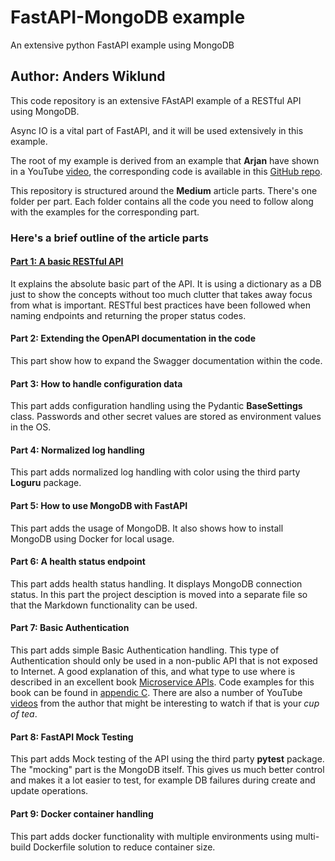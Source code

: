 # FastAPI-MongoDB example
An extensive python FastAPI example using MongoDB

## Author: Anders Wiklund

This code repository is an extensive FAstAPI example of a RESTful API using MongoDB. 

Async IO is a vital part of FastAPI, and it will be used extensively in this example.

The root of my example is derived from an example that **Arjan** have shown in a YouTube 
[video](https://www.youtube.com/watch?v=SORiTsvnU28), the corresponding code is available in this 
[GitHub repo](https://github.com/ArjanCodes/2023-fastapi). 

This repository is structured around the **Medium** article parts. There's one folder per part. Each folder 
contains all the code you need to follow along with the examples for the corresponding part.

### Here's a brief outline of the article parts

#### [Part 1: A basic RESTful API](https://medium.com/@wilde.consult/extensive-fastapi-with-mongodb-example-part1-ceff58e16f94)
It explains the absolute basic part of the API. It is using a dictionary as a DB just to show the concepts 
without too much clutter that takes away focus from what is important. RESTful best practices have been 
followed when naming endpoints and returning the proper status codes.

#### Part 2: Extending the OpenAPI documentation in the code
This part show how to expand the Swagger documentation within the code.

#### Part 3: How to handle configuration data
This part adds configuration handling using the Pydantic **BaseSettings** class. Passwords and other 
secret values are stored as environment values in the OS. 

#### Part 4: Normalized log handling
This part adds normalized log handling with color using the third party **Loguru** package.

#### Part 5: How to use MongoDB with FastAPI
This part adds the usage of MongoDB. It also shows how to install MongoDB using Docker for local usage.

#### Part 6: A health status endpoint
This part adds health status handling. It displays MongoDB connection status. In this part the project 
desciption is moved into a separate file so that the Markdown functionality can be used.

#### Part 7: Basic Authentication
This part adds simple Basic Authentication handling. This type of Authentication should only be used in 
a non-public API that is not exposed to Internet. A good explanation of this, and what type to use where 
is described in an excellent book [Microservice APIs](https://www.manning.com/books/microservice-apis). 
Code examples for this book can be found in 
[appendic C](https://github.com/abunuwas/microservice-apis/tree/master/appendix_c/orders). There are also a number 
of YouTube [videos](https://www.youtube.com/@pinillos/videos) from the author that might be interesting to watch if 
that is your _cup of tea_.

#### Part 8: FastAPI Mock Testing
This part adds Mock testing of the API using the third party **pytest** package. The 
"mocking" part is the MongoDB itself. This gives us much better control and makes it a lot
easier to test, for example DB failures during create and update operations.

#### Part 9: Docker container handling
This part adds docker functionality with multiple environments using multi-build Dockerfile solution 
to reduce container size.
